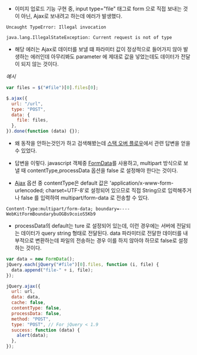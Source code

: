 - 이미지 업로드 기능 구현 중, input type="file" 태그로 form 으로 직접 보내는 것이 아닌, Ajax로 보내려고 하는데 에러가 발생했다.

```
Uncaught TypeError: Illegal invocation

java.lang.IllegalStateException: Current request is not of type
```

- 해당 에러는 Ajax로 데이터를 보낼 떄 파라미터 값이 정상적으로 들어가지 않아 발생하는 에러인데 아무리봐도 parameter 에 제대로 값을 넣었는데도 데이터가 전달이 되지 않는 것이다.

_예시_

```javascript
var files = $("#file")[0].files[0];

$.ajax({
  url: "/url",
  type: "POST",
  data: {
    file: files,
  },
}).done(function (data) {});
```

- 왜 동작을 안하는것인가 하고 검색해봤는데 [스택 오버 플로우](https://stackoverflow.com/questions/5392344/sending-multipart-formdata-with-jquery-ajax)에서 관련 답변을 얻을 수 있었다.

- 답변을 이렇다. javascript 객체중 [FormData](https://developer.mozilla.org/ko/docs/Web/API/FormData)를 사용하고, multipart 방식으로 보낼 때 contentType,processData 옵션을 false 로 설정해야 한다는 것이다.

- [Ajax](https://api.jquery.com/jquery.ajax/) 옵션 중 contentType은 default 값은 'application/x-www-form-urlencoded; charset=UTF-8'로 설정되어 있으므로 직접 String으로 입력해주거나 false 를 입력하여 multipart/form-data 로 전송할 수 있다.

```
Content-Type:multipart/form-data; boundary=----WebKitFormBoundarybuOGBs9coioS5Kb9
```

- processData의 default는 ture 로 설정되어 있는데, 이런 경우에는 서버에 전달되는 데이터가 query string 형태로 전달된다. data 파라미터로 전달한 데이터를 내부적으로 변환하는데 파일의 전송하는 경우 이를 하지 않아야 하므로 false로 설정하는 것이다.

```javascript
var data = new FormData();
jQuery.each(jQuery("#file")[0].files, function (i, file) {
  data.append("file-" + i, file);
});

jQuery.ajax({
  url: url,
  data: data,
  cache: false,
  contentType: false,
  processData: false,
  method: "POST",
  type: "POST", // For jQuery < 1.9
  success: function (data) {
    alert(data);
  },
});
```
